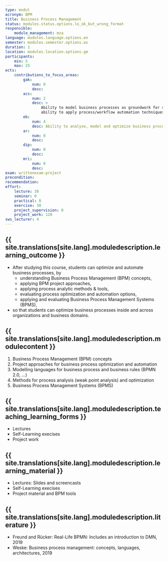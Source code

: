 ```yaml
---
type: modul
acronym: BPM
title: Business Process Management
status: modules.status.options.lo_ok_but_wrong_format
responsible: 
    module_management: mza
language: modules.language.options.en
semester: modules.semester.options.ws
duration: 1
location: modules.location.options.gm
participants: 
    min: 5
    max: 25
ects: 
    contributions_to_focus_areas:
        gak: 
            num: 0
            desc:
        acs: 
            num: 2
            desc: >
                Ability to model business processes as groundwork for system design; 
                ability to apply process/workflow automation techniques.
        eb: 
            num: 4
            desc: Ability to analyse, model and optimize business processes. 
        ar: 
            num: 0
            desc:
        dip: 
            num: 0
            desc:
        mri: 
            num: 0
            desc:
exam: writtenexam-project
precondition: 
recommendation: 
effort:
    lecture: 30
    seminar: 0
    practical: 0
    exercise: 30
    project_supervision: 0
    project_work: 120
sws_lecturer: 4  
---
```




## {{ site.translations[site.lang].moduledescription.learning_outcome }}
<!-- Learning Outcome -->

* After studying this course, students can optimize and automate business processes, by
    * understanding Business Process Management (BPM) concepts,
    * applying BPM project approaches,
    * applying process analytic methods & tools,
    * evaluating process optimization and automation options,
    * applying and evaluating Business Process Management Systems (BPMS),
* so that students can optimize business processes inside and across organizations and business domains.


## {{ site.translations[site.lang].moduledescription.modulecontent }}
<!-- Modulinhalt -->

1. Business Process Management (BPM) concepts
2. Project approaches for business process optimization and automation
3. Modelling languages for business process and business rules (BPMN 2.0, ...)
4. Methods for process analysis (weak point analysis) and optimization
5. Business Process Management Systems (BPMS)


## {{ site.translations[site.lang].moduledescription.teaching_learning_forms }}
<!-- Lehr- und Lernformen -->

* Lectures
* Self-Learning execises
* Project work


## {{ site.translations[site.lang].moduledescription.learning_material }}
<!-- Zur Verfügung gestelltes Lehrmaterial -->

* Lectures: Slides and screencasts
* Self-Learning execises 
* Project material and BPM tools


## {{ site.translations[site.lang].moduledescription.literature }}
<!-- Weiterführende Literatur -->

* Freund and Rücker: Real-Life BPMN: Includes an introduction to DMN, 2019
* Weske: Business process management: concepts, languages, architectures, 2019